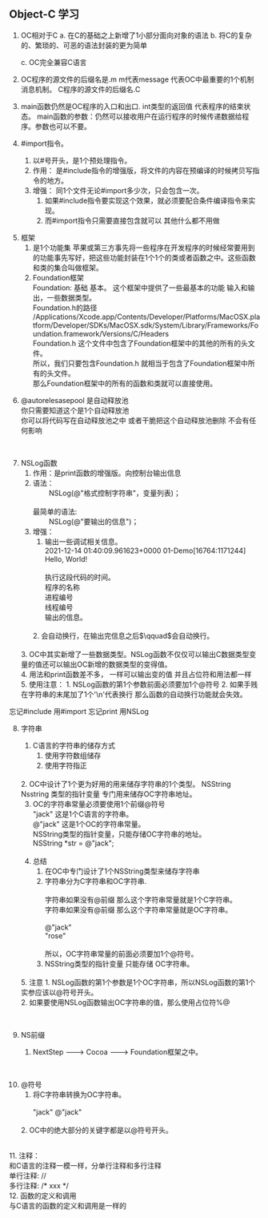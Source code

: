 
## Object-C 学习

1. OC相对于C
    a. 在C的基础之上新增了1小部分面向对象的语法
    b. 将C的复杂的、繁琐的、可恶的语法封装的更为简单

    c. OC完全兼容C语言
<div></div>

2. OC程序的源文件的后缀名是.m   m代表message  代表OC中最重要的1个机制  消息机制。   C程序的源文件的后缀名.C
<div></div>

3. main函数仍然是OC程序的入口和出口.
    int类型的返回值 代表程序的结束状态。
    main函数的参数：仍然可以接收用户在运行程序的时候传递数据给程序。参数也可以不要。
<div></div>

4. #import指令。

    1. 以#号开头，是1个预处理指令。
    2. 作用： 是#include指令的增强版，将文件的内容在预编译的时候拷贝写指令的地方。
    3. 增强： 同1个文件无论#import多少次，只会包含一次。
       1. 如果#include指令要实现这个效果，就必须要配合条件编译指令来实现。
       2. 而#import指令只需要直接包含就可以 其他什么都不用做
<div></div>

5. 框架
   1.  是1个功能集  苹果或第三方事先将一些程序在开发程序的时候经常要用到的功能事先写好，把这些功能封装在1个1个的类或者函数之中。这些函数和类的集合叫做框架。
   2.   Foundation框架<br>Foundation: 基础 基本。 这个框架中提供了一些最基本的功能  输入和输出，一些数据类型。<br>Foundation.h的路径<br>/Applications/Xcode.app/Contents/Developer/Platforms/MacOSX.platform/Developer/SDKs/MacOSX.sdk/System/Library/Frameworks/Foundation.framework/Versions/C/Headers<br><div></div>
   Foundation.h 这个文件中包含了Foundation框架中的其他的所有的头文件。<br>所以，我们只要包含Foundation.h 就相当于包含了Foundation框架中所有的头文件。<br>那么Foundation框架中的所有的函数和类就可以直接使用。
<div></div>

6. @autorelesasepool 是自动释放池
    <br>你只需要知道这个是1个自动释放池
    <br>你可以将代码写在自动释放池之中  或者干脆把这个自动释放池删除    不会有任何影响
<br>

7. NSLog函数
   1. 作用：是print函数的增强版。向控制台输出信息
   2. 语法：<br>$\qquad$NSLog(@"格式控制字符串"，变量列表)；</br><br>最简单的语法:</br>$\qquad$NSLog(@"要输出的信息")；
   3. 增强：
      1. 输出一些调试相关信息。<br>2021-12-14 01:40:09.961623+0000 01-Demo[16764:1171244] Hello, World!<br><br>执行这段代码的时间。<br>程序的名称<br>进程编号<br>线程编号<br>输出的信息。
        <br>
      2. 会自动换行，在输出完信息之后$\qquad$会自动换行。
   <br>
      3. OC中其实新增了一些数据类型。NSLog函数不仅仅可以输出C数据类型变量的值还可以输出OC新增的数据类型的变得值。
    <br>  
      4. 用法和print函数差不多， 一样可以输出变的值 并且占位符和用法都一样
    <br> 
      5. 使用注意：
         1. NSLog函数的第1个参数前面必须要加1个@符号
         2. 如果手贱在字符串的末尾加了1个'\n'代表换行   那么函数的自动换行功能就会失效。

忘记#include 用#import
忘记print 用NSLog
<br>

8. 字符串
   1. C语言的字符串的储存方式
      1. 使用字符数组储存
      2. 使用字符指正
   <br>
   2. OC中设计了1个更为好用的用来储存字符串的1个类型。  NSString<br>Nsstring 类型的指针变量 专门用来储存OC字符串地址。
   
   <br>

   3. OC的字符串常量必须要使用1个前缀@符号<br>"jack" 这是1个C语言的字符串。<br>@"jack" 这是1个OC的字符串常量。<br>NSString类型的指针变量，只能存储OC字符串的地址。<br>NSString *str = @"jack";
   <br>

   4. 总结
      1. 在OC中专门设计了1个NSString类型来储存字符串
      2. 字符串分为C字符串和OC字符串.<br><br>字符串如果没有@前缀 那么这个字符串常量就是1个C字符串。<br>字符串如果没有@前缀  那么这个字符串常量就是OC字符串。<br><br>@"jack"<br>"rose"<br><br>所以，OC字符串常量的前面必须要加1个@符号。
      3. NSString类型的指针变量 只能存储    OC字符串。
   <br>
   5. 注意
      1. NSLog函数的第1个参数是1个OC字符串，所以NSLog函数的第1个实参应该以@符号开头。
      <br>
      2. 如果要使用NSLog函数输出OC字符串的值，那么使用占位符%@
<br>

9. NS前缀
   
   1.  NextStep ---> Cocoa ---> Foundation框架之中。
<br>

10. @符号
    <br>
    1. 将C字符串转换为OC字符串。<br><br>"jack"  @"jack"
    <br>
    2. OC中的绝大部分的关键字都是以@符号开头。
<br>
11. 注释：<br>和C语言的注释一模一样，分单行注释和多行注释<br>单行注释: //<br>多行注释: /* xxx */
<br>
12. 函数的定义和调用<br>与C语言的函数的定义和调用是一样的 
 


   


   
   



